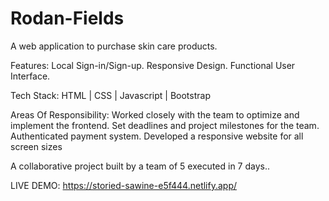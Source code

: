 # Rodan-Fields
A web application to purchase skin care products.

Features:
Local Sign-in/Sign-up.
Responsive Design.
Functional User Interface.

Tech Stack: HTML | CSS | Javascript | Bootstrap

Areas Of Responsibility:
Worked closely with the team to optimize and implement the
frontend.
Set deadlines and project milestones for the team.
Authenticated payment system.
Developed a responsive website for all screen sizes

A collaborative project built by a team of 5 executed in 7 days..

LIVE DEMO:  https://storied-sawine-e5f444.netlify.app/
